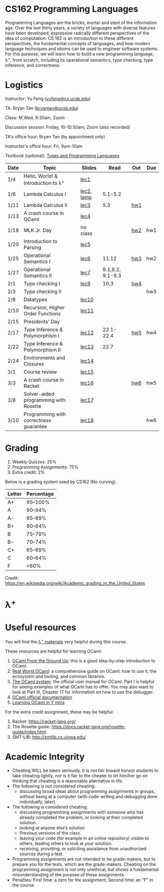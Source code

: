 # CS162 Programming Languages

Programming Languages are the bricks, mortar and steel of the information age. Over the last thirty years, a variety of languages with diverse features have been developed, expressive radically different perspectives of the idea of computation. CS 162 is an introduction to these different perspectives, the fundamental concepts of languages, and how modern language techniques and idioms can be used to engineer software systems. For this purpose, we will learn how to build a new programming language, λ<sup>+</sup>, from scratch, including its operational semantics, type checking, type inference, and correctness.

# Logistics
Instructor: Yu Feng (yufeng@cs.ucsb.edu)

TA: Bryan Tan (bryantan@ucsb.edu)

Class: M,Wed, 9:30am, Zoom

Discussion session: Friday, 10-10:50am, Zoom (also recorded)

TA's office hour: Bryan Tan (by appointment only)

Instructor's office hour: Fri, 9am-10am

Textbook (optional): [Types and Programming Languages](https://www.amazon.com/Types-Programming-Languages-MIT-Press/dp/0262162091)

| Date  | Topic                                         | Slides | Read | Out | Due |
|-------|-----------------------------------------------|--------|------|-----|-----|
| 1/4  | Hello, World! & Introduction to λ<sup>+</sup>                                   |  [lec1](lectures/lecture1.pdf)     |      |     |     |
| 1/6  | Lambda Calculus I          |  [lec2](lectures/lecture2.pdf), [lamp](lectures/lambda-plus.pdf)      |  5.1-5.2    |     |     |
| 1/11  | Lambda Calculus II             |  [lec3](lectures/lecture3.pdf)      | 5.3     |  [hw1](#)    |     |
| 1/13  | A crash course in OCaml       |  [lec4](lectures/lecture4.pdf)     |      |     |     |
| 1/18  | MLK Jr. Day      |  no class    |      |   [hw2](homework/hw2/)   |  hw1   |
| 1/20  | Introduction to Parsing       |  [lec5](lectures/lecture5.pdf)     |     |      |     |
| 1/25  | Operational Semantics I       |  [lec6](lectures/lecture6.pdf)     |  11.12     | [hw3](homework/hw3/) |  hw2   |
| 1/27  | Operational Semantics II       |  [lec7](lectures/lecture7.pdf)     | 8.1,8.2, 9.1-9.3     |      |     |
| 2/1  | Type checking I       |  [lec8](#)     | 10.3     |  [hw4](#)    |    |
| 2/3 | Type checking II                    |      |      |     |  hw3   |
| 2/8 | Datatypes                           |  [lec10](#)      |      |     |     |
| 2/10 | Recursion, Higher Order Functions                           |  [lec11](#)     |      |     |    |
| 2/15 | Presidents' Day              |         |      |     |     |
| 2/17 | Type Inference & Polymorphism I                | [lec12](#)       |   22.1-22.4   |  [hw5](#)   |  hw4   |
| 2/22 | Type Inference & Polymorphism II                  | [lec13](#)       |  22.7    |     |    |
| 2/24 | Environments and Closures            |   [lec14](#)     |      |     |     |
| 3/1  | Course review   |    [lec15](#)      |      |     |     |
| 3/3 | A crash course in Racket                              |   [lec16](#)      |      |  [hw6](#)   |  hw5  |
| 3/8  | Solver-aided programming with Rosette        |   [lec17](#)     |      |     |     |
| 3/10 | Programming with correctness guarantee         |   [lec18](#)     |      |     |  hw6   |

# Grading

1. Weekly Quizzes: 25%
2. Programming Assignments: 75%
4. Extra credit: 2%

Below is a grading system used by CS162 (No curving).

| Letter | Percentage |
|--------|------------|
| A+     | 95–100%    |
| A      | 90–94%     |
| A-     | 85–89%     |
| B+     | 80–84%     |
| B      | 75–79%     |
| B-     | 70–74%     |
| C+     | 65–69%     |
| C      | 60–64%     |
| F      | <60%       |

Credit: https://en.wikipedia.org/wiki/Academic_grading_in_the_United_States

# λ<sup>+</sup>


# Useful resources

You will find the [λ<sup>+</sup> materials](lambda-plus.md) very helpful during
this course.

These resources are helpful for learning OCaml:

1. [OCaml From the Ground Up](https://ocamlbook.org/): this is a good
   step-by-step introduction to OCaml.
2. [Real World OCaml](https://dev.realworldocaml.org/guided-tour.html): a
   comprehensive guide on OCaml: how to use it, the ecosystem and tooling, and
   common libraries.
3. [The OCaml system](https://ocaml.org/releases/4.11/htmlman/index.html): the
   official user manual for OCaml. Part I is helpful for seeing examples of what
   OCaml has to offer. You may also want to look at Part III, Chapter 17 for
   information on how to use the debugger.
4. [OCaml official documentation](https://ocaml.org/learn/)
5. [Learning OCaml in Y mins](https://learnxinyminutes.com/docs/ocaml/)

For the extra credit assignment, these may be helpful:
1. Racket: https://racket-lang.org/
2. The Rosette guide: https://docs.racket-lang.org/rosette-guide/index.html
3. SMT-LIB: http://smtlib.cs.uiowa.edu/

# Academic Integrity
- Cheating WILL be taken seriously. It is not fair toward honest students to take cheating lightly, nor is it fair to the cheater to let him/her go on thinking that cheating is a reasonable alternative in life.
- The following is not considered cheating:
   - discussing broad ideas about programming assignments in groups, without being at a computer (with code-writing and debugging done individually, later).
- The following is considered cheating:
   - discussing programming assignments with someone who has already completed the problem, or looking at their completed solution.
   - looking at anyone else’s solution
   - Previous versions of the class.
   - leaving your code (for example in an online repository) visible to others, leading others to look at your solution.
   - receiving, providing, or soliciting assistance from unauthorized sources during a test.
- Programming assignments are not intended to be grade-makers, but to prepare you for the tests, which are the grade-makers. Cheating on the programming assignment is not only unethical, but shows a fundamental misunderstanding of the purpose of these assignments.
- Penalties: First time: a zero for the assignment; Second time: an “F” in the course.

